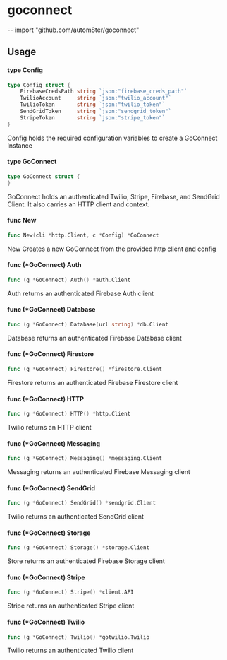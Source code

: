 # goconnect
--
    import "github.com/autom8ter/goconnect"


## Usage

#### type Config

```go
type Config struct {
	FirebaseCredsPath string `json:"firebase_creds_path"`
	TwilioAccount     string `json:"twilio_account"`
	TwilioToken       string `json:"twilio_token"`
	SendGridToken     string `json:"sendgrid_token"`
	StripeToken       string `json:"stripe_token"`
}
```

Config holds the required configuration variables to create a GoConnect Instance

#### type GoConnect

```go
type GoConnect struct {
}
```

GoConnect holds an authenticated Twilio, Stripe, Firebase, and SendGrid Client.
It also carries an HTTP client and context.

#### func  New

```go
func New(cli *http.Client, c *Config) *GoConnect
```
New Creates a new GoConnect from the provided http client and config

#### func (*GoConnect) Auth

```go
func (g *GoConnect) Auth() *auth.Client
```
Auth returns an authenticated Firebase Auth client

#### func (*GoConnect) Database

```go
func (g *GoConnect) Database(url string) *db.Client
```
Database returns an authenticated Firebase Database client

#### func (*GoConnect) Firestore

```go
func (g *GoConnect) Firestore() *firestore.Client
```
Firestore returns an authenticated Firebase Firestore client

#### func (*GoConnect) HTTP

```go
func (g *GoConnect) HTTP() *http.Client
```
Twilio returns an HTTP client

#### func (*GoConnect) Messaging

```go
func (g *GoConnect) Messaging() *messaging.Client
```
Messaging returns an authenticated Firebase Messaging client

#### func (*GoConnect) SendGrid

```go
func (g *GoConnect) SendGrid() *sendgrid.Client
```
Twilio returns an authenticated SendGrid client

#### func (*GoConnect) Storage

```go
func (g *GoConnect) Storage() *storage.Client
```
Store returns an authenticated Firebase Storage client

#### func (*GoConnect) Stripe

```go
func (g *GoConnect) Stripe() *client.API
```
Stripe returns an authenticated Stripe client

#### func (*GoConnect) Twilio

```go
func (g *GoConnect) Twilio() *gotwilio.Twilio
```
Twilio returns an authenticated Twilio client
